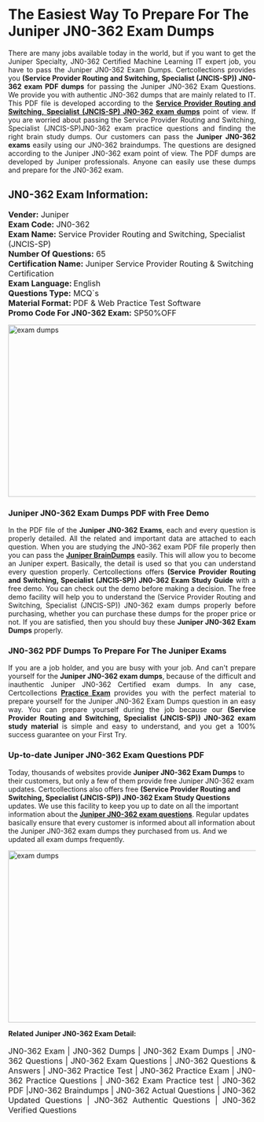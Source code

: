 <h1>The Easiest Way To Prepare For The Juniper JN0-362 Exam Dumps</h1> <p style="text-align:justify">There are many jobs available today in the world, but if you want to get the Juniper Specialty, JN0-362 Certified Machine Learning IT expert job, you have to pass the Juniper JN0-362 Exam Dumps. Certcollections provides you <strong>(Service Provider Routing and Switching, Specialist (JNCIS-SP)) JN0-362 exam PDF dumps</strong> for passing the Juniper JN0-362 Exam Questions. We provide you with authentic JN0-362 dumps that are mainly related to IT. This PDF file is developed according to the <a href="https://www.certsofficial.com/juniper/jn0-362-questions"><strong>Service Provider Routing and Switching, Specialist (JNCIS-SP) JN0-362 exam dumps</strong></a> point of view. If you are worried about passing the Service Provider Routing and Switching, Specialist (JNCIS-SP)JN0-362 exam practice questions and finding the right brain study dumps. Our customers can pass the <strong>Juniper JN0-362 exams </strong>easily using our JN0-362 braindumps. The questions are designed according to the Juniper JN0-362 exam point of view. The PDF dumps are developed by Juniper professionals. Anyone can easily use these dumps and prepare for the JN0-362 exam.</p> <h2><strong>JN0-362 Exam Information:</strong></h2> <p><span style="font-size:16px"><strong>Vender:</strong> Juniper<br /> <strong>Exam Code:</strong> JN0-362<br /> <strong>Exam Name:</strong> Service Provider Routing and Switching, Specialist (JNCIS-SP)<br /> <strong>Number Of Questions:</strong> 65<br /> <strong>Certification Name:</strong> Juniper Service Provider Routing & Switching Certification<br /> <strong>Exam Language: </strong>English<br /> <strong>Questions Type:</strong> MCQ`s<br /> <strong>Material Format: </strong>PDF & Web Practice Test Software<br /> <strong>Promo Code For JN0-362 Exam:</strong> SP50%OFF</span></p> <p><a href="https://www.certsofficial.com/juniper/jn0-362-questions" rel="no-follow"><img alt="exam dumps" src="https://www.certcollections.com/uploads/content/certsofficial.jpg" style="height:350px; width:750px" /></a></p> <h3><strong>Juniper JN0-362 Exam Dumps PDF with Free Demo</strong></h3> <p style="text-align:justify">In the PDF file of the <strong>Juniper JN0-362 Exams</strong>, each and every question is properly detailed. All the related and important data are attached to each question. When you are studying the JN0-362 exam PDF file properly then you can pass the <a href="https://www.certsofficial.com/juniper-dumps"><strong>Juniper BrainDumps</strong></a> easily. This will allow you to become an Juniper expert. Basically, the detail is used so that you can understand every question properly. Certcollections offers <strong>(Service Provider Routing and Switching, Specialist (JNCIS-SP)) JN0-362 Exam Study Guide</strong> with a free demo. You can check out the demo before making a decision. The free demo facility will help you to understand the (Service Provider Routing and Switching, Specialist (JNCIS-SP)) JN0-362 exam dumps properly before purchasing, whether you can purchase these dumps for the proper price or not. If you are satisfied, then you should buy these <strong>Juniper JN0-362 Exam Dumps</strong> properly.</p> <h3><strong>JN0-362 PDF Dumps To Prepare For The Juniper Exams</strong></h3> <p style="text-align:justify">If you are a job holder, and you are busy with your job. And can't prepare yourself for the <strong>Juniper JN0-362 exam dumps</strong>, because of the difficult and inauthentic Juniper JN0-362 Certified exam dumps. In any case, Certcollections <strong><a href="https://www.certsofficial.com/">Practice Exam</a></strong> provides you with the perfect material to prepare yourself for the Juniper JN0-362 Exam Dumps question in an easy way. You can prepare yourself during the job because our <strong>(Service Provider Routing and Switching, Specialist (JNCIS-SP)) JN0-362 exam study material</strong> is simple and easy to understand, and you get a 100% success guarantee on your First Try.</p> <h3><strong>Up-to-date Juniper JN0-362 Exam Questions PDF</strong></h3> <p>Today, thousands of websites provide <strong>Juniper JN0-362 Exam Dumps</strong> to their customers, but only a few of them provide free Juniper JN0-362 exam updates. Certcollections also offers free <strong>(Service Provider Routing and Switching, Specialist (JNCIS-SP)) JN0-362 Exam Study Questions</strong> updates. We use this facility to keep you up to date on all the important information about the <a href="https://www.certsofficial.com/juniper/jn0-362-questions"><strong>Juniper JN0-362 exam questions</strong></a>. Regular updates basically ensure that every customer is informed about all information about the Juniper JN0-362 exam dumps they purchased from us. And we updated all exam dumps frequently.</p> <p><a href="https://www.certsofficial.com/juniper/jn0-362-questions"><img alt="exam dumps " src="https://www.certcollections.com/uploads/content/certsofficial2.jpg" style="height:350px; width:750px" /></a></p> <p style="text-align:justify"><span style="font-size:14px"><strong>Related Juniper JN0-362 Exam Detail:</strong></span><br /> <br /> <span style="font-size:16px">JN0-362 Exam | JN0-362 Dumps | JN0-362 Exam Dumps | JN0-362 Questions | JN0-362 Exam Questions | JN0-362 Questions & Answers | JN0-362 Practice Test | JN0-362 Practice Exam | JN0-362 Practice Questions | JN0-362 Exam Practice test | JN0-362 PDF |JN0-362 Braindumps | JN0-362 Actual Questions | JN0-362 Updated Questions | JN0-362 Authentic Questions | JN0-362 Verified Questions</span></p>
